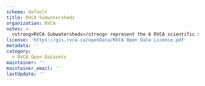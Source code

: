 ```yaml
---
schema: default
title: RVCA Subwatersheds
organization: RVCA
notes: >-
  <strong>RVCA Subwatersheds</strong> represent the 6 RVCA scientific subwatersheds (Tay River, Upper Rideau Lakes, Middle Rideau, Lower Rideau, Kemptville Creek, Jock River). This dataset is used extensively for Subwatershed Reporting. The Subwatersheds are also broken down further into catchments for reporting purposes (<i>see RVCA Catchments</i>).
license: 'https://gis.rvca.ca/openData/RVCA Open Data Licence.pdf'
metadata: ''
category:
  - RVCA Open Datasets
maintainer: ''
maintainer_email: ''
lastUpdate: ''
---
```


